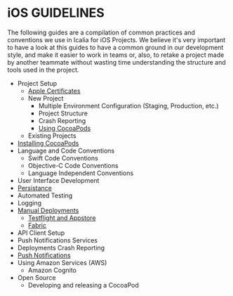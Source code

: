 # iOS GUIDELINES

The following guides are a compilation of common practices and conventions we use in Icalia for iOS Projects. We believe it's very important to have a look at this guides to have a common ground in our development style, and make it easier to work in teams or, also, to retake a project made by another teammate without wasting time understanding the structure and tools used in the project.

* Project Setup 
  * [Apple Certificates](./CERTIFICATES.md)
  * New Project
    * Multiple Environment Configuration (Staging, Production, etc.)
    * Project Structure
    * Crash Reporting
    * [Using CocoaPods](./using_cocoapods/using_cocoapods.md)
  * Existing Projects
* [Installing CocoaPods](./installing_cocoapods/installing_cocoapods.md)
* Language and Code Conventions
  * Swift Code Conventions
  * Objective-C Code Conventions
  * Language Independent Conventions
* User Interface Development
* [Persistance](./PERSISTANCE.md)
* Automated Testing
* Logging
* [Manual Deployments](./deployments/README.md)
  * [Testflight and Appstore](./deployments/README.md#testflight-andor-appstore-manual-deployments)
  * [Fabric](./deployments/README.md#fabric-manual-deployments) 
* API Client Setup
* Push Notifications Services
* Deployments Crash Reporting
* [Push Notifications](./NOTIFICATIONS.md)
* Using Amazon Services (AWS)
  * Amazon Cognito
* Open Source
  * Developing and releasing a CocoaPod